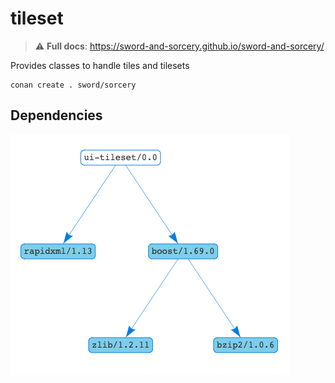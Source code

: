 # tileset

> ⚠️ **Full docs**: https://sword-and-sorcery.github.io/sword-and-sorcery/

Provides classes to handle tiles and tilesets

```
conan create . sword/sorcery
```

## Dependencies

![Dependency graph](./images/graph.png)
